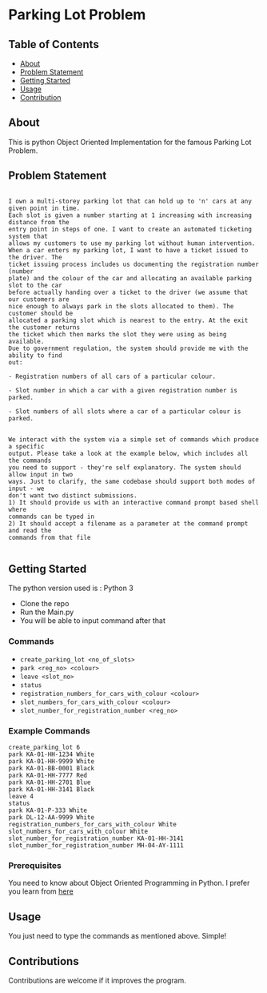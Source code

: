 # Parking Lot Problem

## Table of Contents
+ [About](#about)
+ [Problem Statement](#problem)
+ [Getting Started](#getting_started)
+ [Usage](#usage)
+ [Contribution](#contribution)


## About <a name = "about"></a>

This is python Object Oriented Implementation for the famous Parking Lot Problem.

## Problem Statement <a name = "problem"></a>

```

I own a multi-storey parking lot that can hold up to 'n' cars at any given point in time.
Each slot is given a number starting at 1 increasing with increasing distance from the
entry point in steps of one. I want to create an automated ticketing system that
allows my customers to use my parking lot without human intervention.
When a car enters my parking lot, I want to have a ticket issued to the driver. The
ticket issuing process includes us documenting the registration number (number
plate) and the colour of the car and allocating an available parking slot to the car
before actually handing over a ticket to the driver (we assume that our customers are
nice enough to always park in the slots allocated to them). The customer should be
allocated a parking slot which is nearest to the entry. At the exit the customer returns
the ticket which then marks the slot they were using as being available.
Due to government regulation, the system should provide me with the ability to find
out:

- Registration numbers of all cars of a particular colour.

- Slot number in which a car with a given registration number is parked.

- Slot numbers of all slots where a car of a particular colour is parked.


We interact with the system via a simple set of commands which produce a specific
output. Please take a look at the example below, which includes all the commands
you need to support - they're self explanatory. The system should allow input in two
ways. Just to clarify, the same codebase should support both modes of input - we
don't want two distinct submissions.
1) It should provide us with an interactive command prompt based shell where
commands can be typed in
2) It should accept a filename as a parameter at the command prompt and read the
commands from that file


```


## Getting Started <a name = "getting_started"></a>

The python version used is : Python 3

- Clone the repo
- Run the Main.py
- You will be able to input command after that

### Commands

- `create_parking_lot <no_of_slots>`
- `park <reg_no> <colour>`
- `leave <slot_no>`
- `status`
- `registration_numbers_for_cars_with_colour <colour>`
- `slot_numbers_for_cars_with_colour <colour>`
- `slot_number_for_registration_number <reg_no>`

### Example Commands

```
create_parking_lot 6
park KA-01-HH-1234 White
park KA-01-HH-9999 White
park KA-01-BB-0001 Black
park KA-01-HH-7777 Red
park KA-01-HH-2701 Blue
park KA-01-HH-3141 Black
leave 4
status
park KA-01-P-333 White
park DL-12-AA-9999 White
registration_numbers_for_cars_with_colour White
slot_numbers_for_cars_with_colour White
slot_number_for_registration_number KA-01-HH-3141
slot_number_for_registration_number MH-04-AY-1111

```


### Prerequisites

You need to know about Object Oriented Programming in Python. I prefer you learn from [here](https://realpython.com/python3-object-oriented-programming/)


## Usage <a name = "usage"></a>

You just need to type the commands as mentioned above. Simple!

## Contributions <a name = "contribution"></a>

Contributions are welcome if it improves the program.

